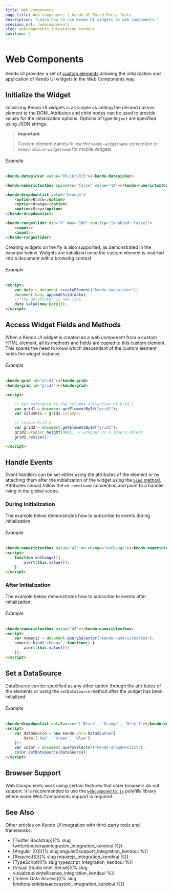 ```yaml
---
title: Web Components
page_title: Web Components | Kendo UI Third-Party Tools
description: "Learn how to use Kendo UI widgets as web components."
previous_url: /webcomponents
slug: webcomponents_integration_kendoui
position: 2
---
```


# Web Components

Kendo UI provides a set of [custom elements](http://w3c.github.io/webcomponents/spec/custom/) allowing the initialization and application of Kendo UI widgets in the Web Components way.

## Initialize the Widget

Initializing Kendo UI widgets is as simple as adding the desired custom element to the DOM. Attributes and child nodes can be used to provide values for the initialization options. Options of type `Object` are specified using JSON strings.

> **Important**
>
> Custom element names follow the `kendo-widgetname` convention or `kendo-mobile-widgetname` for mobile widgets.

###### Example

```html
<kendo-datepicker value="09/16/2015"></kendo-datepicker>

<kendo-numerictextbox spinners="false" value="42"></kendo-numerictextbox>

<kendo-dropdownlist value="Orange">
    <option>Black</option>
    <option>Orange</option>
    <option>Grey</option>
</kendo-dropdownlist>

<kendo-rangeslider min="0" max="100" tooltip="{enabled: false}">
    <input/>
    <input/>
</kendo-rangeslider>
```

Creating widgets on the fly is also supported, as demonstrated in the example below. Widgets are initialized once the custom element is inserted into a document with a browsing context.

###### Example

```html
<script>
    var date = document.createElement("kendo-datepicker");
    document.body.appendChild(date);
    // the DatePicker is now live
    date.value(new Date());
</script>
```

## Access Widget Fields and Methods

When a Kendo UI widget is created as a web component from a custom HTML element, all its methods and fields are copied to this custom element. This spares the need to know which descendant of the custom element holds the widget instance.

###### Example

```html
<kendo-grid id="grid1"></kendo-grid>
<kendo-grid id="grid2"></kendo-grid>

<script>

    // get reference to the columns collection of Grid 1
    var grid1 = document.getElementById("grid1");
    var columns1 = grid1.columns;

    // resize Grid 2
    var grid2 = document.getElementById("grid2");
    grid2.wrapper.height(900); // wrapper is a jQuery object
    grid2.resize();

</script>
```

## Handle Events

Event handlers can be set either using the attributes of the element or by attaching them after the initialization of the widget using the  [`bind` method](api/javascript/ui/widget#methods-bind).  Attributes should follow the `on-eventname` convention and point to a handler living in the global scope.

### During Initialization

The example below demonstrates how to subscribe to events during initialization.

###### Example

```html
<kendo-numerictextbox value="42" on-change="onChange"></kendo-numerictextbox>
<script>
    function onChange(){
        alert(this.value());
    }
</script>
```

### After Initialization

The example below demonstrates how to subscribe to events after initialization.

###### Example

```html
<kendo-numerictextbox value="42"></kendo-numerictextbox>
<script>
    var numeric = document.querySelector("kendo-numerictextbox");
    numeric.bind("change", function() {
        alert(this.value());
    });
</script>
```

## Set a DataSource

DataSource can be specified as any other option through the attributes of the elements or using the `setDataSource` method after the widget has been initialized.

###### Example

```html
<kendo-dropdownlist dataSource="['Black', 'Orange', 'Grey']"></kendo-dropdownlist>
<script>
    var dataSource = new kendo.data.DataSource({
        data:['Red', 'Green', 'Blue']
    });
    var color = document.querySelector("kendo-dropdownlist");
    color.setDataSource(dataSource);
</script>
```

## Browser Support

Web Components work using certain features that older browsers do not support. It is recommended to use the [`webcomponents.js`](http://webcomponents.org/polyfills/) polyfills library where wider Web Components support is required.

## See Also

Other articles on Kendo UI integration with third-party tools and frameworks:

* [Twitter Bootstrap]({% slug twitterbootstrapintegration_integration_kendoui %})
* [Angular 2.0]({% slug angular2support_integration_kendoui %})
* [RequireJS]({% slug requirejs_integration_kendoui %})
* [TypeScript]({% slug typescript_integration_kendoui %})
* [Visual Studio IntelliSense]({% slug visualstudiointellisense_integration_kendoui %})
* [Telerik Data Access]({% slug bindtotelerikdataaccesstool_integration_kendoui %})
